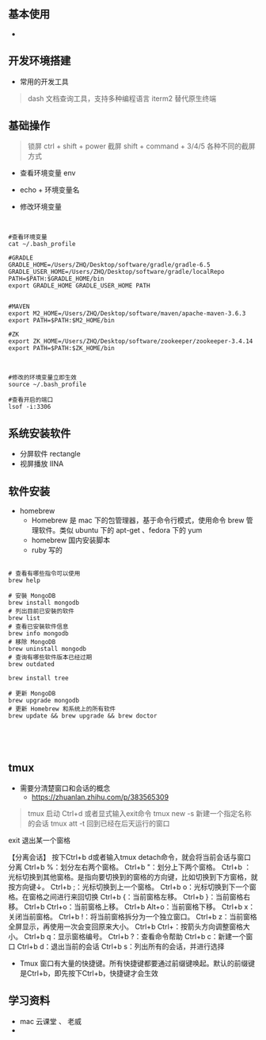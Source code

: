 


## 基本使用
* 


## 开发环境搭建
* 常用的开发工具
> dash 文档查询工具，支持多种编程语言
iterm2 替代原生终端



## 基础操作
> 锁屏  ctrl + shift + power
截屏 shift + command + 3/4/5 各种不同的截屏方式




* 查看环境变量 env
* echo + 环境变量名


* 修改环境变量
```shell script


#查看环境变量
cat ~/.bash_profile

#GRADLE
GRADLE_HOME=/Users/ZHQ/Desktop/software/gradle/gradle-6.5
GRADLE_USER_HOME=/Users/ZHQ/Desktop/software/gradle/localRepo
PATH=$PATH:$GRADLE_HOME/bin
export GRADLE_HOME GRADLE_USER_HOME PATH


#MAVEN
export M2_HOME=/Users/ZHQ/Desktop/software/maven/apache-maven-3.6.3
export PATH=$PATH:$M2_HOME/bin

#ZK
export ZK_HOME=/Users/ZHQ/Desktop/software/zookeeper/zookeeper-3.4.14
export PATH=$PATH:$ZK_HOME/bin



#修改的环境变量立即生效
source ~/.bash_profile

#查看开启的端口
lsof -i:3306

```

## 系统安装软件
* 分屏软件 rectangle
* 视屏播放 IINA




## 软件安装
* homebrew
    * Homebrew 是 mac 下的包管理器，基于命令行模式，使用命令 brew 管理软件。类似 ubuntu 下的 apt-get 、fedora 下的 yum
    * homebrew 国内安装脚本
    * ruby 写的

```shell

# 查看有哪些指令可以使用
brew help 

# 安裝 MongoDB
brew install mongodb 
# 列出目前已安裝的软件
brew list 
# 查看已安裝软件信息
brew info mongodb 
# 移除 MongoDB
brew uninstall mongodb 
# 查询有哪些软件版本已经过期
brew outdated 

brew install tree

# 更新 MongoDB
brew upgrade mongodb 
# 更新 Homebrew 和系统上的所有软件
brew update && brew upgrade && brew doctor 





```



## tmux
* 需要分清楚窗口和会话的概念
    * https://zhuanlan.zhihu.com/p/383565309

> tmux 启动
Ctrl+d 或者显式输入exit命令
tmux new -s <session-name> 新建一个指定名称的会话
tmux att -t <session-name> 回到已经在后天运行的窗口



exit 退出某一个窗格

【分离会话】 按下Ctrl+b d或者输入tmux detach命令，就会将当前会话与窗口分离
Ctrl+b %：划分左右两个窗格。
Ctrl+b "：划分上下两个窗格。
Ctrl+b ：光标切换到其他窗格。是指向要切换到的窗格的方向键，比如切换到下方窗格，就按方向键↓。
Ctrl+b ;：光标切换到上一个窗格。
Ctrl+b o：光标切换到下一个窗格。在窗格之间进行来回切换
Ctrl+b {：当前窗格左移。
Ctrl+b }：当前窗格右移。
Ctrl+b Ctrl+o：当前窗格上移。
Ctrl+b Alt+o：当前窗格下移。
Ctrl+b x：关闭当前窗格。
Ctrl+b !：将当前窗格拆分为一个独立窗口。
Ctrl+b z：当前窗格全屏显示，再使用一次会变回原来大小。
Ctrl+b Ctrl+：按箭头方向调整窗格大小。
Ctrl+b q：显示窗格编号。
Ctrl+b ?：查看命令帮助
Ctrl+b c：新建一个窗口
Ctrl+b d：退出当前的会话
Ctrl+b s：列出所有的会话，并进行选择


* Tmux 窗口有大量的快捷键。所有快捷键都要通过前缀键唤起。默认的前缀键是Ctrl+b，即先按下Ctrl+b，快捷键才会生效


## 学习资料
* mac 云课堂 、 老威
* 
